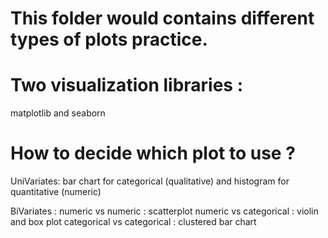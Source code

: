 # This folder would contains different types of plots practice. 
# Two visualization libraries :
  matplotlib  and seaborn 
# How to decide which plot to use ?
UniVariates:
    bar chart for categorical (qualitative) and histogram for quantitative (numeric)

BiVariates :
    numeric vs numeric : scatterplot 
    numeric vs categorical : violin and box plot
    categorical vs categorical : clustered bar chart 
